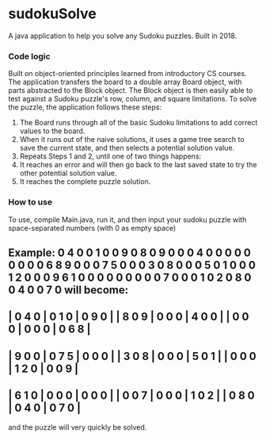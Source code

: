 # sudokuSolve

A java application to help you solve any Sudoku puzzles. Built in 2018.

### Code logic
Built on object-oriented principles learned from introductory CS courses. 
The application transfers the board to a double array Board object, with parts abstracted to the Block object.
The Block object is then easily able to test against a Sudoku puzzle's row, column, and square limitations.
To solve the puzzle, the application follows these steps:
1. The Board runs through all of the basic Sudoku limitations to add correct values to the board.
2. When it runs out of the naive solutions, it uses a game tree search to save the current state, and then selects a potential solution value.
3. Repeats Steps 1 and 2, until one of two things happens:
  1. It reaches an error and will then go back to the last saved state to try the other potential solution value.
  2. It reaches the complete puzzle solution.

### How to use
To use, compile Main.java, run it, and then input your sudoku puzzle with space-separated numbers (with 0 as empty space)

Example: 
0 4 0 0 1 0 0 9 0 8 0 9 0 0 0 4 0 0 0 0 0 0 0 0 0 6 8 9 0 0 0 7 5 0 0 0 3 0 8 0 0 0 5 0 1 0 0 0 1 2 0 0 0 9 6 1 0 0 0 0 0 0 0 0 0 7 0 0 0 1 0 2 0 8 0 0 4 0 0 7 0
will become:
----------------------- 
| 0 4 0 | 0 1 0 | 0 9 0 |
| 8 0 9 | 0 0 0 | 4 0 0 |
| 0 0 0 | 0 0 0 | 0 6 8 |
 ----------------------- 
| 9 0 0 | 0 7 5 | 0 0 0 |
| 3 0 8 | 0 0 0 | 5 0 1 |
| 0 0 0 | 1 2 0 | 0 0 9 |
 ----------------------- 
| 6 1 0 | 0 0 0 | 0 0 0 |
| 0 0 7 | 0 0 0 | 1 0 2 |
| 0 8 0 | 0 4 0 | 0 7 0 |
 ----------------------- 
 
and the puzzle will very quickly be solved.
